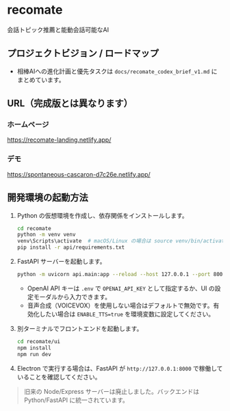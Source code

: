 # recomate
会話トピック推薦と能動会話可能なAI

## プロジェクトビジョン / ロードマップ

- 相棒AIへの進化計画と優先タスクは `docs/recomate_codex_brief_v1.md` にまとめています。


## URL（完成版とは異なります）

### ホームページ
https://recomate-landing.netlify.app/

### デモ
https://spontaneous-cascaron-d7c26e.netlify.app/

## 開発環境の起動方法

1. Python の仮想環境を作成し、依存関係をインストールします。

   ```bash
   cd recomate
   python -m venv venv
   venv\Scripts\activate  # macOS/Linux の場合は source venv/bin/activate
   pip install -r api/requirements.txt
   ```

2. FastAPI サーバーを起動します。

   ```bash
   python -m uvicorn api.main:app --reload --host 127.0.0.1 --port 8000
   ```

   - OpenAI API キーは `.env` で `OPENAI_API_KEY` として指定するか、UI の設定モーダルから入力できます。
   - 音声合成（VOICEVOX）を使用しない場合はデフォルトで無効です。有効化したい場合は `ENABLE_TTS=true` を環境変数に設定してください。

3. 別ターミナルでフロントエンドを起動します。

   ```bash
   cd recomate/ui
   npm install
   npm run dev
   ```

4. Electron で実行する場合は、FastAPI が `http://127.0.0.1:8000` で稼働していることを確認してください。

> 旧来の Node/Express サーバーは廃止しました。バックエンドは Python/FastAPI に統一されています。
